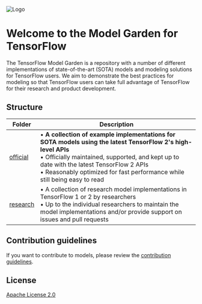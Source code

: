 ![Logo](https://storage.googleapis.com/model_garden_artifacts/TF_Model_Garden.png)

# Welcome to the Model Garden for TensorFlow

The TensorFlow Model Garden is a repository with a number of different implementations of state-of-the-art (SOTA) models and modeling solutions for TensorFlow users. We aim to demonstrate the best practices for modeling so that TensorFlow users can take full advantage of TensorFlow for their research and product development.

## Structure

| Folder | Description |
|-----------|-------------|
| [official](official) | • **A collection of example implementations for SOTA models using the latest TensorFlow 2's high-level APIs**<br />• Officially maintained, supported, and kept up to date with the latest TensorFlow 2 APIs<br />• Reasonably optimized for fast performance while still being easy to read |
| [research](research) | • A collection of research model implementations in TensorFlow 1 or 2 by researchers<br />• Up to the individual researchers to maintain the model implementations and/or provide support on issues and pull requests |

## Contribution guidelines

If you want to contribute to models, please review the [contribution guidelines](CONTRIBUTING.md).

## License

[Apache License 2.0](LICENSE) 
